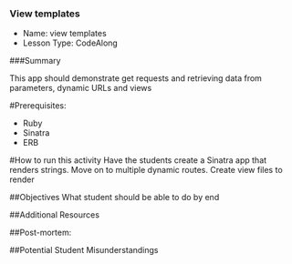 ### View templates
* Name: view templates
* Lesson Type: CodeAlong


###Summary

This app should demonstrate get requests and retrieving data from parameters,
dynamic URLs and views

#Prerequisites:
- Ruby
- Sinatra
- ERB

#How to run this activity
Have the students create a Sinatra app that renders strings.
Move on to multiple dynamic routes.
Create view files to render

##Objectives
What student should be able to do by end

##Additional Resources


##Post-mortem:

##Potential Student Misunderstandings